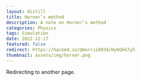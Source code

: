 ```yaml
---
layout: distill
title: Horner’s method
description: A note on Horner’s method
categories: Physics
tags: Simulation
date: 2022-12-17
featured: false
redirect: https://hackmd.io/@morris8934/Hy6QkG7yh
thumbnail: assets/img/horner.png
---
```


Redirecting to another page.
